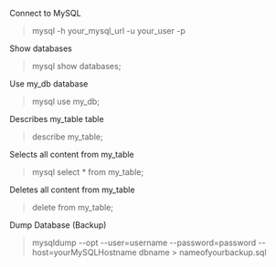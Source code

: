 Connect to MySQL  

>mysql -h your_mysql_url -u your_user -p  

Show databases  

> mysql show databases;  

Use my_db database  

> mysql use my_db;  


Describes my_table table  

>describe my_table; 


Selects all content from my_table  

> mysql select * from my_table;  


Deletes all content from my_table  

> delete from my_table;  


Dump Database (Backup)

>mysqldump --opt --user=username --password=password --host=yourMySQLHostname dbname > nameofyourbackup.sql  
